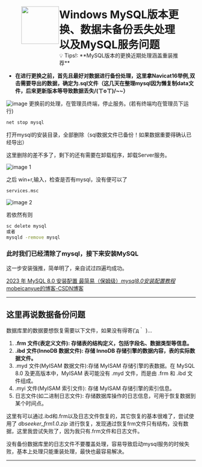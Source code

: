 # 

### 

<figure style="display: flex; ">
    <img src="https://notion-emojis.s3-us-west-2.amazonaws.com/prod/svg-twitter/1fa9f.svg" width="100" style="margin-right: 1px;" />
    <figcaption style="max-width: 700px; white-space: normal;">
        <h1 style="margin: 0;">Windows MySQL版本更换、数据未备份丢失处理以及MySQL服务问题</h1>
        <span>💡 Tips!: **MySQL版本的更换近期处理涵盖重装推荐**</span>
    </figcaption>
</figure>


- **在进行更换之前，首先且最好对数据进行备份处理，这里拿Navicat16举例,双击需要导出的数据，确定为.sql文件（这几天在整理mysql因为懒复制data文件，后来更新版本等导致数据丢失/(ㄒoㄒ)/~~）**




![image](./assets/image.png)
更换前的处理，在管理员终端，停止服务。(若有终端均在管理员下运行)

```bash
net stop mysql
```

打开mysql的安装目录，全部删除（sql数据文件已备份！如果数据重要得确认已经导出）

这里删除的差不多了，剩下的还有需要在卸载程序，卸载Server服务。

![image 1](./assets/image%201.png)

之后 win+r,输入，检查是否有mysql，没有便可以了

```bash
services.msc
```

![image 2](./assets/image%202.png)

若依然有则

```bash
sc delete mysql
或者
mysqld -remove mysql
```

### **此时我们已经清除了mysql，接下来安装MySQL**

这一步安装强推，简单明了，亲自试过四遍均成功。

[2023 年 MySQL 8.0 安装配置 最简易（保姆级）*mysql8.0安装配置教程*mobeicanyue的博客-CSDN博客](https://blog.csdn.net/m0_52559040/article/details/121843945)

---

## **这里再说数据备份问题**

数据库里的数据要想恢复需要以下文件，如果没有得寄(′д｀ )…

1. **.frm 文件(表定义文件): 存储表的结构定义，包括字段名、数据类型等信息。**
2. **.ibd 文件(InnoDB 数据文件): 存储 InnoDB 存储引擎的数据内容，表的实际数据文件。**
3. .myd 文件(MyISAM 数据文件):存储 MyISAM 存储引擎的表数据。在 MySQL 8.0 及更高版本中，MyISAM 表可能没有 .myd 文件，而是由 .frm 和 .ibd 文件组成。
4. .myi 文件(MyISAM 索引文件): 存储 MyISAM 存储引擎的索引信息。
5. 日志文件(如二进制日志文件): 存储数据库操作的日志信息，可用于恢复数据到某个时间点。

这里有可以通过.ibd和.frm以及日志文件恢复的，其它恢复的基本很难了，尝试使用了 *dbseeker_frm1.0.zip* 进行恢复，发现通过恢复frm文件只有结构，没有数据，这里我尝试失败了，因为我只有.frm文件和日志文件。

没有备份数据库里的日志文件不要覆盖处理，容易导致启动mysql服务的时候失败，基本上处理只能重装处理，最快也最容易解决。

---